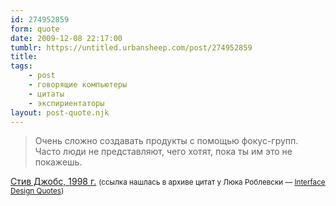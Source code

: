 ```yaml
---
id: 274952859
form: quote
date: 2009-12-08 22:17:00
tumblr: https://untitled.urbansheep.com/post/274952859
title: 
tags:
    - post
    - говорящие компьютеры
    - цитаты
    - экспириентаторы
layout: post-quote.njk
---
```


<blockquote>
Очень сложно создавать продукты с помощью фокус-групп. Часто люди не представляют, чего хотят, пока ты им это не покажешь.
</blockquote>

<a href="http://www.wired.com/news/culture/mac/0,70512-0.html">Стив Джобс, 1998 г.</a> <small>(ссылка нашлась в архиве цитат у Люка Роблевски — <a href="http://www.lukew.com/resources/quotes.asp">Interface Design Quotes</a>)</small>
